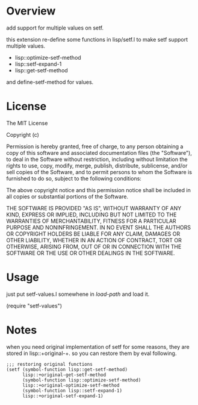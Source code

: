 Overview
=============
add support for multiple values on setf.

this extension re-define some functions in lisp/setf.l to make setf
support multiple values.

- lisp::optimize-setf-method
- lisp::setf-expand-1
- lisp::get-setf-method

and define-setf-method for values.

License
============
The MIT License

Copyright (c) <year> <copyright holders>

Permission is hereby granted, free of charge, to any person obtaining a copy
of this software and associated documentation files (the "Software"), to deal
in the Software without restriction, including without limitation the rights
to use, copy, modify, merge, publish, distribute, sublicense, and/or sell
copies of the Software, and to permit persons to whom the Software is
furnished to do so, subject to the following conditions:

The above copyright notice and this permission notice shall be included in
all copies or substantial portions of the Software.

THE SOFTWARE IS PROVIDED "AS IS", WITHOUT WARRANTY OF ANY KIND, EXPRESS OR
IMPLIED, INCLUDING BUT NOT LIMITED TO THE WARRANTIES OF MERCHANTABILITY,
FITNESS FOR A PARTICULAR PURPOSE AND NONINFRINGEMENT. IN NO EVENT SHALL THE
AUTHORS OR COPYRIGHT HOLDERS BE LIABLE FOR ANY CLAIM, DAMAGES OR OTHER
LIABILITY, WHETHER IN AN ACTION OF CONTRACT, TORT OR OTHERWISE, ARISING FROM,
OUT OF OR IN CONNECTION WITH THE SOFTWARE OR THE USE OR OTHER DEALINGS IN
THE SOFTWARE.


Usage
=======
just put setf-values.l somewhene in *load-path* and load it.

(require "setf-values")


Notes
======

when you need original implementation of setf for some reasons, they
are stored in lisp::+original-<function-name>+. so you can restore
them by eval following.

    ;;; restoring original functions
    (setf (symbol-function lisp::get-setf-method)
          lisp::+original-get-setf-method
          (symbol-function lisp::optimize-setf-method)
          lisp::+original-optimize-setf-method
          (symbol-function lisp::setf-expand-1)
          lisp::+original-setf-expand-1)
